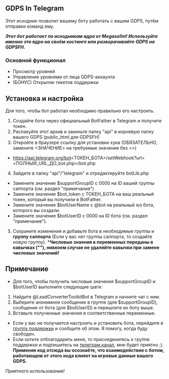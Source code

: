 ## GDPS In Telegram
Этот исходник позволит вашему боту работать с вашим GDPS, путём отправки команд ему.

***Этот бот работает по исходникам ядра от Megasa1nt! Используйте именно это ядро на своём хостинге или разворачивайте GDPS на GDPSFH.***

### Основной функционал
* Просмотр уровней
* Управление уровнями от лица GDPS-аккаунта
* (БОНУС) Открытие тикетов поддержки

## Установка и настройка
Для того, чтобы бот работал необходимо правильно его настроить.
1. Создайте бота через официальный BotFather в Telegram и получите токен.
2. Распакуйте этот архив и закиньте папку "api" в корневую папку вашего GDPS (public_html для GDPSFH)
3. Откройте в браузере ссылку для установки хука (ОБЯЗАТЕЛЬНО, замените <ЗНАЧЕНИЕ> на требуемые значение без <>)
* https://api.telegram.org/bot<ТОКЕН_БОТА>/setWebhook?url=<ПОЛНЫЙ_URL_ДО_bot.php>/bot.php
4. Зайдите в папку "api"/"telegram" и отредактируйте botLib.php
* Замените значение $supportGroupID с 0000 на ID вашей группы саппорта (см. раздел "примечание")
* Замените значение $bot_token с ТОКЕН_БОТА на ваш реальный токен, который вы получили в BotFather.
* Замените значение $botUserName с @bot на реальный юз бота, которого вы создали.
* Замените значение $botUserID с 0000 на ID бота (см. раздел "примечание").
5. Сохраните изменения и добавьте бота в необходимые группы и __группу саппорта__ (Если у вас нет группы саппорта, то создайте новую группу).
***Числовые знаения в переменных переданы в кавычках (""), нивкоем случае не удаляйте кавычки при замене числовых значений!**

## Примечание
* Для того, чтобы получить числовые значения $supportGroupID и $botUserID выполните следующие шаги:
1. Найдите @LeadConverterToolkitBot в Telegram и начните чат с ним.
2. Выберите анонимное сообщение в группе (для $supportGroupID), сообщение от бота (для $botUserID) и перешлите их боту выше.
3. Вставьте полученные значения в соответственные переменные.
* Если у вас не получается настроить и установить бота, перейдите в [группу поддержки](https://t.me/RusDashChat) и сообщите об этом. Я помогу, когда буду свободен.
* Если хотите отблагодарить меня, то присоеденитесь к группе поддержки и подпишитесь на [телеграм канал](https://t.me/RusDash), мне будет приятно ;).
**Применяя код отсюда вы осознаёте, что взаимодействие с ботом, работающем от этого кода влияет на игровые данные вашего GDPS.**

*Приятного использования!*
